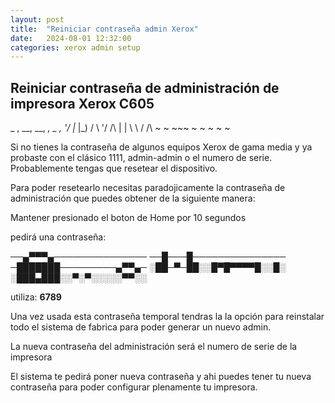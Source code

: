 ```yaml
---
layout: post
title:  "Reiniciar contraseña admin Xerox"
date:   2024-08-01 12:32:00
categories: xerox admin setup
---
```


## Reiniciar contraseña de administración de impresora Xerox C605

 _  , __, __,  _, _  ,
 '\/  |_  |_) / \ '\/ 
  /\  |   | \ \ /  /\ 
 ~  ~ ~~~ ~ ~  ~  ~  ~

Si no tienes la contraseña de algunos equipos Xerox de gama media y ya probaste con el clásico 1111, admin-admin o el numero de serie. 
Probablemente tengas que resetear el dispositivo.

Para poder resetearlo necesitas paradojicamente la contraseña de administración que puedes obtener de la siguiente manera:
     
Mantener presionado el boton de Home por 10 segundos

pedirá una contraseña:

──▄▀▀▀▄───────────────
──█───█───────────────
─███████─────────▄▀▀▄─
░██─▀─██░░█▀█▀▀▀▀█░░█░
░███▄███░░▀░▀░░░░░▀▀░░


utiliza: **6789**

Una vez usada esta contraseña temporal tendras la la opción para reinstalar todo el sistema de fabrica para poder generar un nuevo admin.

La nueva contraseña del administración será el numero de serie de la impresora

El sistema te pedirá poner nueva contraseña y ahi puedes tener tu nueva contraseña para poder configurar plenamente tu impresora.


